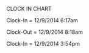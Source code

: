 CLOCK IN CHART

Clock-In = 12/9/2014 6:17am

Clock-Out = 12/9/2014 8:18am

Clock-In = 12/9/2014  3:54pm